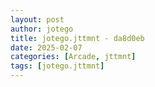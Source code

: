 ```yaml
---
layout: post
author: jotego
title: jotego.jttmnt - da8d0eb
date: 2025-02-07
categories: [Arcade, jttmnt]
tags: [jotego.jttmnt]
---
```


